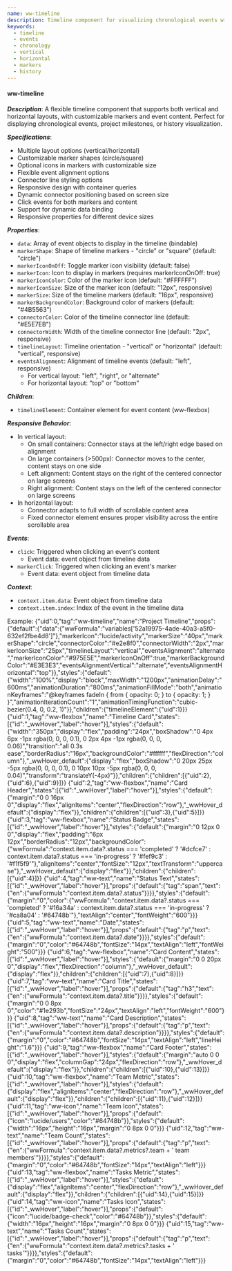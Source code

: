 ```yaml
---
name: ww-timeline
description: Timeline component for visualizing chronological events with customizable markers and layouts.
keywords:
  - timeline 
  - events
  - chronology
  - vertical
  - horizontal
  - markers
  - history
---
```


#### ww-timeline

***Description***: A flexible timeline component that supports both vertical and horizontal layouts, with customizable markers and event content. Perfect for displaying chronological events, project milestones, or history visualization.

***Specifications***:
- Multiple layout options (vertical/horizontal)
- Customizable marker shapes (circle/square)
- Optional icons in markers with customizable size
- Flexible event alignment options
- Connector line styling options
- Responsive design with container queries
- Dynamic connector positioning based on screen size
- Click events for both markers and content
- Support for dynamic data binding
- Responsive properties for different device sizes

***Properties***:
- `data`: Array of event objects to display in the timeline (bindable)
- `markerShape`: Shape of timeline markers - "circle" or "square" (default: "circle")
- `markerIconOnOff`: Toggle marker icon visibility (default: false)
- `markerIcon`: Icon to display in markers (requires markerIconOnOff: true)
- `markerIconColor`: Color of the marker icon (default: "#FFFFFF") 
- `markerIconSize`: Size of the marker icon (default: "12px", responsive)
- `markerSize`: Size of the timeline markers (default: "16px", responsive)
- `markerBackgroundColor`: Background color of markers (default: "#4B5563")
- `connectorColor`: Color of the timeline connector line (default: "#E5E7EB")
- `connectorWidth`: Width of the timeline connector line (default: "2px", responsive)
- `timelineLayout`: Timeline orientation - "vertical" or "horizontal" (default: "vertical", responsive)
- `eventsAlignment`: Alignment of timeline events (default: "left", responsive)
  - For vertical layout: "left", "right", or "alternate"
  - For horizontal layout: "top" or "bottom"

***Children***:
- `timelineElement`: Container element for event content (ww-flexbox)

***Responsive Behavior***:
- In vertical layout:
  - On small containers: Connector stays at the left/right edge based on alignment
  - On large containers (>500px): Connector moves to the center, content stays on one side
  - Left alignment: Content stays on the right of the centered connector on large screens
  - Right alignment: Content stays on the left of the centered connector on large screens
- In horizontal layout:
  - Connector adapts to full width of scrollable content area
  - Fixed connector element ensures proper visibility across the entire scrollable area

***Events***:
- `click`: Triggered when clicking an event's content
  - Event data: event object from timeline data
- `markerClick`: Triggered when clicking an event's marker
  - Event data: event object from timeline data

***Context***:
- `context.item.data`: Event object from timeline data
- `context.item.index`: Index of the event in the timeline data

Example:
<elements>
{"uid":0,"tag":"ww-timeline","name":"Project Timeline","props":{"default":{"data":{"wwFormula":"variables['52a19975-4ade-40a3-a5f0-632ef2fbe4d8']"},"markerIcon":"lucide/activity","markerSize":"40px","markerShape":"circle","connectorColor":"#e2e8f0","connectorWidth":"2px","markerIconSize":"25px","timelineLayout":"vertical","eventsAlignment":"alternate","markerIconColor":"#975E5E","markerIconOnOff":true,"markerBackgroundColor":"#E3E3E3","eventsAlignmentVertical":"alternate","eventsAlignmentHorizontal":"top"}},"styles":{"default":{"width":"100%","display":"block","maxWidth":"1200px","animationDelay":"600ms","animationDuration":"800ms","animationFillMode":"both","animationKeyframes":"@keyframes fadeIn { from { opacity: 0; } to { opacity: 1; } }","animationIterationCount":"1","animationTimingFunction":"cubic-bezier(0.4, 0, 0.2, 1)"}},"children":{"timelineElement":{"uid":1}}}
{"uid":1,"tag":"ww-flexbox","name":"Timeline Card","states":[{"id":"_wwHover","label":"hover"}],"styles":{"default":{"width":"350px","display":"flex","padding":"24px","boxShadow":"0 4px 6px -1px rgba(0, 0, 0, 0.1), 0 2px 4px -1px rgba(0, 0, 0, 0.06)","transition":"all 0.3s ease","borderRadius":"16px","backgroundColor":"#ffffff","flexDirection":"column"},"_wwHover_default":{"display":"flex","boxShadow":"0 20px 25px -5px rgba(0, 0, 0, 0.1), 0 10px 10px -5px rgba(0, 0, 0, 0.04)","transform":"translateY(-4px)"}},"children":{"children":[{"uid":2},{"uid":6},{"uid":9}]}}
{"uid":2,"tag":"ww-flexbox","name":"Card Header","states":[{"id":"_wwHover","label":"hover"}],"styles":{"default":{"margin":"0 0 16px 0","display":"flex","alignItems":"center","flexDirection":"row"},"_wwHover_default":{"display":"flex"}},"children":{"children":[{"uid":3},{"uid":5}]}}
{"uid":3,"tag":"ww-flexbox","name":"Status Badge","states":[{"id":"_wwHover","label":"hover"}],"styles":{"default":{"margin":"0 12px 0 0","display":"flex","padding":"6px 12px","borderRadius":"12px","backgroundColor":{"wwFormula":"context.item.data?.status === 'completed' ? '#dcfce7' : context.item.data?.status === 'in-progress' ? '#fef9c3' : '#f1f5f9'"},"alignItems":"center","fontSize":"12px","textTransform":"uppercase"},"_wwHover_default":{"display":"flex"}},"children":{"children":[{"uid":4}]}}
{"uid":4,"tag":"ww-text","name":"Status Text","states":[{"id":"_wwHover","label":"hover"}],"props":{"default":{"tag":"span","text":{"en":{"wwFormula":"context.item.data?.status"}}}},"styles":{"default":{"margin":"0","color":{"wwFormula":"context.item.data?.status === 'completed' ? '#16a34a' : context.item.data?.status === 'in-progress' ? '#ca8a04' : '#64748b'"},"textAlign":"center","fontWeight":"600"}}}
{"uid":5,"tag":"ww-text","name":"Date","states":[{"id":"_wwHover","label":"hover"}],"props":{"default":{"tag":"p","text":{"en":{"wwFormula":"context.item.data?.date"}}}},"styles":{"default":{"margin":"0","color":"#64748b","fontSize":"14px","textAlign":"left","fontWeight":"500"}}}
{"uid":6,"tag":"ww-flexbox","name":"Card Content","states":[{"id":"_wwHover","label":"hover"}],"styles":{"default":{"margin":"0 0 20px 0","display":"flex","flexDirection":"column"},"_wwHover_default":{"display":"flex"}},"children":{"children":[{"uid":7},{"uid":8}]}}
{"uid":7,"tag":"ww-text","name":"Card Title","states":[{"id":"_wwHover","label":"hover"}],"props":{"default":{"tag":"h3","text":{"en":{"wwFormula":"context.item.data?.title"}}}},"styles":{"default":{"margin":"0 0 8px 0","color":"#1e293b","fontSize":"24px","textAlign":"left","fontWeight":"600"}}}
{"uid":8,"tag":"ww-text","name":"Card Description","states":[{"id":"_wwHover","label":"hover"}],"props":{"default":{"tag":"p","text":{"en":{"wwFormula":"context.item.data?.description"}}}},"styles":{"default":{"margin":"0","color":"#64748b","fontSize":"14px","textAlign":"left","lineHeight":"1.6"}}}
{"uid":9,"tag":"ww-flexbox","name":"Card Footer","states":[{"id":"_wwHover","label":"hover"}],"styles":{"default":{"margin":"auto 0 0 0","display":"flex","columnGap":"24px","flexDirection":"row"},"_wwHover_default":{"display":"flex"}},"children":{"children":[{"uid":10},{"uid":13}]}}
{"uid":10,"tag":"ww-flexbox","name":"Team Metric","states":[{"id":"_wwHover","label":"hover"}],"styles":{"default":{"display":"flex","alignItems":"center","flexDirection":"row"},"_wwHover_default":{"display":"flex"}},"children":{"children":[{"uid":11},{"uid":12}]}}
{"uid":11,"tag":"ww-icon","name":"Team Icon","states":[{"id":"_wwHover","label":"hover"}],"props":{"default":{"icon":"lucide/users","color":"#64748b"}},"styles":{"default":{"width":"16px","height":"16px","margin":"0 8px 0 0"}}}
{"uid":12,"tag":"ww-text","name":"Team Count","states":[{"id":"_wwHover","label":"hover"}],"props":{"default":{"tag":"p","text":{"en":{"wwFormula":"context.item.data?.metrics?.team + ' team members'"}}}},"styles":{"default":{"margin":"0","color":"#64748b","fontSize":"14px","textAlign":"left"}}}
{"uid":13,"tag":"ww-flexbox","name":"Tasks Metric","states":[{"id":"_wwHover","label":"hover"}],"styles":{"default":{"display":"flex","alignItems":"center","flexDirection":"row"},"_wwHover_default":{"display":"flex"}},"children":{"children":[{"uid":14},{"uid":15}]}}
{"uid":14,"tag":"ww-icon","name":"Tasks Icon","states":[{"id":"_wwHover","label":"hover"}],"props":{"default":{"icon":"lucide/badge-check","color":"#64748b"}},"styles":{"default":{"width":"16px","height":"16px","margin":"0 8px 0 0"}}}
{"uid":15,"tag":"ww-text","name":"Tasks Count","states":[{"id":"_wwHover","label":"hover"}],"props":{"default":{"tag":"p","text":{"en":{"wwFormula":"context.item.data?.metrics?.tasks + ' tasks'"}}}},"styles":{"default":{"margin":"0","color":"#64748b","fontSize":"14px","textAlign":"left"}}}
</elements>
